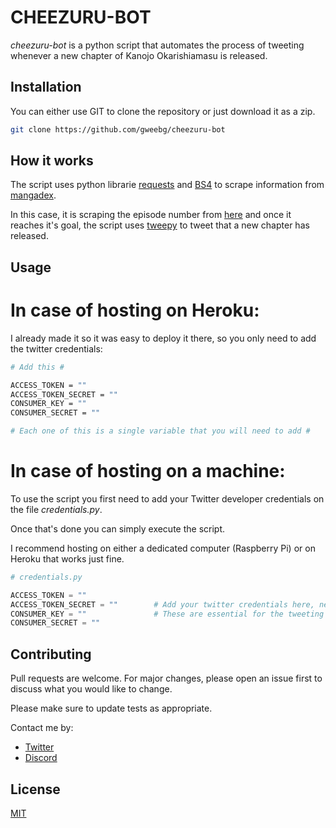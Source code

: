 # CHEEZURU-BOT 

*cheezuru-bot* is a python script that automates the process of tweeting whenever a new chapter of Kanojo Okarishiamasu is released.

## Installation

You can either use GIT to clone the repository or just download it as a zip.

```bash
git clone https://github.com/gweebg/cheezuru-bot
```
## How it works

The script uses python librarie [requests](https://requests.readthedocs.io/en/master/) and [BS4](https://pypi.org/project/beautifulsoup4/) to scrape information from [mangadex](https://mangadex.org/). 

In this case, it is scraping the episode number from [here](hhttps://mangadex.org/title/22151/kanojo-okarishimasu) and once it reaches it's goal, the script uses [tweepy](https://www.tweepy.org/) to tweet that a new chapter has released.
## Usage

# In case of hosting on Heroku:

I already made it so it was easy to deploy it there, so you only need to add the twitter credentials: 
```bash
# Add this #

ACCESS_TOKEN = ""
ACCESS_TOKEN_SECRET = "" 
CONSUMER_KEY = "" 
CONSUMER_SECRET = ""

# Each one of this is a single variable that you will need to add #
``` 
# In case of hosting on a machine:

To use the script you first need to add your Twitter developer credentials on the file *credentials.py*. 

Once that's done you can simply execute the script.

I recommend hosting on either a dedicated computer (Raspberry Pi) or on Heroku that works just fine. 

```python
# credentials.py

ACCESS_TOKEN = ""
ACCESS_TOKEN_SECRET = ""        # Add your twitter credentials here, never share this. #
CONSUMER_KEY = ""               # These are essential for the tweeting part. #
CONSUMER_SECRET = ""

```

## Contributing
Pull requests are welcome. For major changes, please open an issue first to discuss what you would like to change.

Please make sure to update tests as appropriate.

Contact me by:

- [Twitter](https://twitter.com/gweelherme)
- [Discord](https://discordapp.com/users/299252968882962432)

## License
[MIT](https://choosealicense.com/licenses/mit/)
